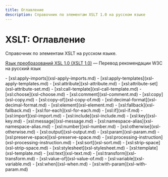 ```yaml
---
title: Оглавление
description: Справочник по элементам XSLT 1.0 на русском языке
---
```


# XSLT: Оглавление

Справочник по элементам XSLT на русском языке.

[Язык преобразований XSL 1.0 (XSLT 1.0)](tr.md) &mdash; Перевод рекомендации W3C на русский язык

<div class="col3" markdown="1">
- [xsl:apply-imports](xsl-apply-imports.md)
- [xsl:apply-templates](xsl-apply-templates.md)
- [xsl:attribute](xsl-attribute.md)
- [xsl:attribute-set](xsl-attribute-set.md)
- [xsl:call-template](xsl-call-template.md)
- [xsl:choose](xsl-choose.md)
- [xsl:comment](xsl-comment.md)
- [xsl:copy](xsl-copy.md)
- [xsl:copy-of](xsl-copy-of.md)
- [xsl:decimal-format](xsl-decimal-format.md)
- [xsl:element](xsl-element.md)
- [xsl:fallback](xsl-fallback.md)
- [xsl:for-each](xsl-for-each.md)
- [xsl:if](xsl-if.md)
- [xsl:import](xsl-import.md)
- [xsl:include](xsl-include.md)
- [xsl:key](xsl-key.md)
- [xsl:message](xsl-message.md)
- [xsl:namespace-alias](xsl-namespace-alias.md)
- [xsl:number](xsl-number.md)
- [xsl:otherwise](xsl-otherwise.md)
- [xsl:output](xsl-output.md)
- [xsl:param](xsl-param.md)
- [xsl:preserve-space](xsl-preserve-space.md)
- [xsl:processing-instruction](xsl-processing-instruction.md)
- [xsl:sort](xsl-sort.md)
- [xsl:strip-space](xsl-strip-space.md)
- [xsl:stylesheet](xsl-stylesheet.md)
- [xsl:template](xsl-template.md)
- [xsl:text](xsl-text.md)
- [xsl:transform](xsl-transform.md)
- [xsl:value-of](xsl-value-of.md)
- [xsl:variable](xsl-variable.md)
- [xsl:when](xsl-when.md)
- [xsl:with-param](xsl-with-param.md)
</div>
